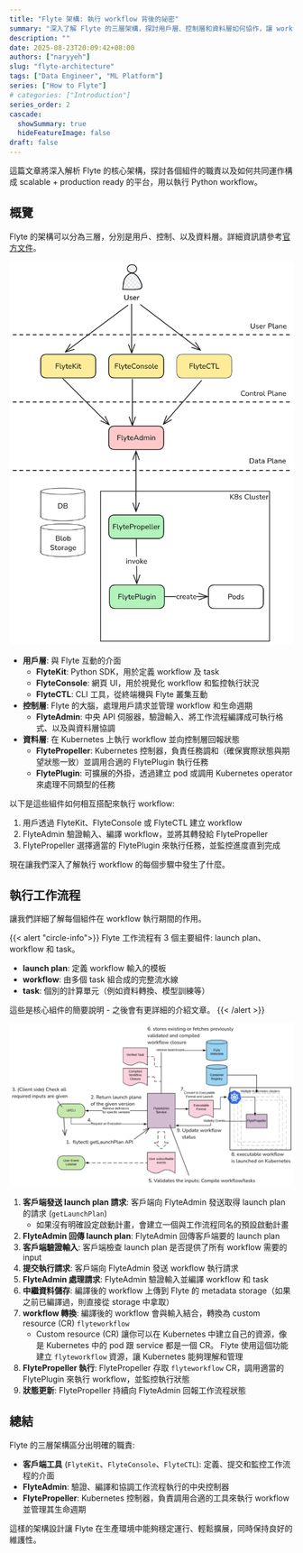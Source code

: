 ```yaml
---
title: "Flyte 架構: 執行 workflow 背後的祕密"
summary: "深入了解 Flyte 的三層架構，探討用戶層、控制層和資料層如何協作，讓 workflow 在大規模環境中穩定運行"
description: ""
date: 2025-08-23T20:09:42+08:00
authors: ["naryyeh"]
slug: "flyte-architecture"
tags: ["Data Engineer", "ML Platform"]
series: ["How to Flyte"]
# categories: ["Introduction"]
series_order: 2
cascade:
  showSummary: true
  hideFeatureImage: false
draft: false
---
```


這篇文章將深入解析 Flyte 的核心架構，探討各個組件的職責以及如何共同運作構成 scalable +
production ready 的平台，用以執行 Python workflow。

## 概覽

Flyte 的架構可以分為三層，分別是用戶、控制、以及資料層。詳細資訊請參考[官方文件](https://www.union.ai/docs/v1/flyte/architecture/component-architecture/)。

![flyte-architecture-overview-simple](img/flyte-architecture-overview-simple.png "簡化的 Flyte 架構")


- **用戶層**: 與 Flyte 互動的介面
    - **FlyteKit**: Python SDK，用於定義 workflow 及 task
    - **FlyteConsole**: 網頁 UI，用於視覺化 workflow 和監控執行狀況
    - **FlyteCTL**: CLI 工具，從終端機與 Flyte 叢集互動
- **控制層**: Flyte 的大腦，處理用戶請求並管理 workflow 和生命週期
    - **FlyteAdmin**: 中央 API 伺服器，驗證輸入、將工作流程編譯成可執行格式、以及與資料層協調
- **資料層**: 在 Kubernetes 上執行 workflow 並向控制層回報狀態
    - **FlytePropeller**: Kubernetes 控制器，負責任務調和（確保實際狀態與期望狀態一致）並調用合適的 FlytePlugin 執行任務
    - **FlytePlugin**: 可擴展的外掛，透過建立 pod 或調用 Kubernetes operator 來處理不同類型的任務


以下是這些組件如何相互搭配來執行 workflow:
1. 用戶透過 FlyteKit、FlyteConsole 或 FlyteCTL 建立 workflow
2. FlyteAdmin 驗證輸入、編譯 workflow，並將其轉發給 FlytePropeller
3. FlytePropeller 選擇適當的 FlytePlugin 來執行任務，並監控進度直到完成

現在讓我們深入了解執行 workflow 的每個步驟中發生了什麼。

## 執行工作流程

讓我們詳細了解每個組件在 workflow 執行期間的作用。

{{< alert "circle-info">}}
Flyte 工作流程有 3 個主要組件: launch plan、workflow 和 task。
- **launch plan**: 定義 workflow 輸入的模板
- **workflow**: 由多個 task 組合成的完整流水線
- **task**: 個別的計算單元（例如資料轉換、模型訓練等）

這些是核心組件的簡要說明 - 之後會有更詳細的介紹文章。
{{< /alert >}}

![register-execute-workflow](img/register-execute-workflow.png "註冊並執行 workflow")

1. **客戶端發送 launch plan 請求**: 客戶端向 FlyteAdmin 發送取得 launch plan 的請求 (`getLaunchPlan`)
    - 如果沒有明確設定啟動計畫，會建立一個與工作流程同名的預設啟動計畫
2. **FlyteAdmin 回傳 launch plan**: FlyteAdmin 回傳客戶端要的 launch plan
3. **客戶端驗證輸入**: 客戶端檢查 launch plan 是否提供了所有 workflow 需要的 input
4. **提交執行請求**: 客戶端向 FlyteAdmin 發送 workflow 執行請求
5. **FlyteAdmin 處理請求**: FlyteAdmin 驗證輸入並編譯 workflow 和 task
6. **中繼資料儲存**: 編譯後的 workflow 上傳到 Flyte 的 metadata storage（如果之前已編譯過，則直接從 storage 中拿取）
7. **workflow 轉換**: 編譯後的 workflow 會與輸入結合，轉換為 custom resource (CR) `flyteworkflow`
    - Custom resource (CR) 讓你可以在 Kubernetes 中建立自己的資源，像是 Kubernetes 中的
    pod 跟 service 都是一個 CR。 Flyte 使用這個功能建立 `flyteworkflow` 資源，讓
    Kubernetes 能夠理解和管理
8. **FlytePropeller 執行**: FlytePropeller 存取 `flyteworkflow` CR，調用適當的 FlytePlugin 來執行 workflow，並監控執行狀態
9. **狀態更新**: FlytePropeller 持續向 FlyteAdmin 回報工作流程狀態


## 總結

Flyte 的三層架構區分出明確的職責: 

- **客戶端工具** (`FlyteKit`、`FlyteConsole`、`FlyteCTL`): 定義、提交和監控工作流程的介面
- **FlyteAdmin**: 驗證、編譯和協調工作流程執行的中央控制器
- **FlytePropeller**: Kubernetes 控制器，負責調用合適的工具來執行 workflow 並管理其生命週期

這樣的架構設計讓 Flyte 在生產環境中能夠穩定運行、輕鬆擴展，同時保持良好的維護性。

